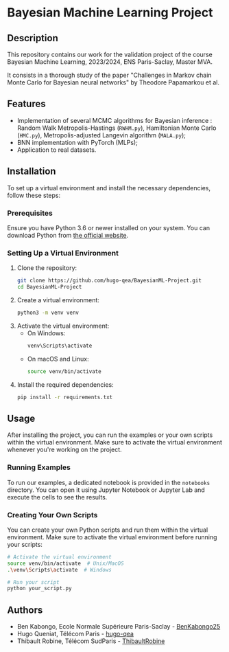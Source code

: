 # Bayesian Machine Learning Project

## Description

This repository contains our work for the validation project of the course Bayesian Machine Learning, 2023/2024, ENS Paris-Saclay, Master MVA.

It consists in a thorough study of the paper "Challenges in Markov chain Monte Carlo
for Bayesian neural networks" by Theodore Papamarkou et al.

## Features

- Implementation of several MCMC algorithms for Bayesian inference : Random Walk Metropolis-Hastings (`RWHM.py`), Hamiltonian Monte Carlo (`HMC.py`), Metropolis-adjusted Langevin algorithm (`MALA.py`);
- BNN implementation with PyTorch (MLPs);
- Application to real datasets.

## Installation

To set up a virtual environment and install the necessary dependencies, follow these steps:

### Prerequisites

Ensure you have Python 3.6 or newer installed on your system. You can download Python from [the official website](https://www.python.org/downloads/).

### Setting Up a Virtual Environment

1. Clone the repository:
   ```bash
   git clone https://github.com/hugo-qea/BayesianML-Project.git
   cd BayesianML-Project
    ```
2. Create a virtual environment:
    ```bash
    python3 -m venv venv
    ```
3. Activate the virtual environment:
    - On Windows:
        ```bash
        venv\Scripts\activate
        ```
    - On macOS and Linux:
        ```bash
        source venv/bin/activate
        ```
4. Install the required dependencies:
    ```bash
    pip install -r requirements.txt
    ```

## Usage
After installing the project, you can run the examples or your own scripts within the virtual environment. Make sure to activate the virtual environment whenever you're working on the project.

### Running Examples
To run our examples, a dedicated notebook is provided in the `notebooks` directory. You can open it using Jupyter Notebook or Jupyter Lab and execute the cells to see the results.

### Creating Your Own Scripts
You can create your own Python scripts and run them within the virtual environment. Make sure to activate the virtual environment before running your scripts:
```bash
# Activate the virtual environment
source venv/bin/activate  # Unix/MacOS
.\venv\Scripts\activate  # Windows

# Run your script
python your_script.py
```

## Authors
- Ben Kabongo, Ecole Normale Supérieure Paris-Saclay - [BenKabongo25](https://github.com/BenKabongo25)
- Hugo Queniat, Télécom Paris - [hugo-qea](https://github.com/hugo-qea)
- Thibault Robine, Télécom SudParis - [ThibaultRobine](https://github.com/ThibaultRobine)
